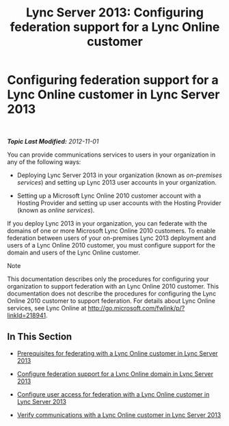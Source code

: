 ﻿---
title: 'Lync Server 2013: Configuring federation support for a Lync Online customer'
TOCTitle: Configuring federation support for a Lync Online customer
ms:assetid: e5f7f38d-ede5-4af3-88c2-026e8a78df12
ms:mtpsurl: https://technet.microsoft.com/en-us/library/Hh202193(v=OCS.15)
ms:contentKeyID: 48185669
ms.date: 07/23/2014
mtps_version: v=OCS.15
---

<div data-xmlns="http://www.w3.org/1999/xhtml">

<div class="topic" data-xmlns="http://www.w3.org/1999/xhtml" data-msxsl="urn:schemas-microsoft-com:xslt" data-cs="http://msdn.microsoft.com/en-us/">

<div data-asp="http://msdn2.microsoft.com/asp">

# Configuring federation support for a Lync Online customer in Lync Server 2013

</div>

<div id="mainSection">

<div id="mainBody">

<span> </span>

_**Topic Last Modified:** 2012-11-01_

You can provide communications services to users in your organization in any of the following ways:

  - Deploying Lync Server 2013 in your organization (known as *on-premises services*) and setting up Lync 2013 user accounts in your organization.

  - Setting up a Microsoft Lync Online 2010 customer account with a Hosting Provider and setting up user accounts with the Hosting Provider (known as *online services*).

If you deploy Lync 2013 in your organization, you can federate with the domains of one or more Microsoft Lync Online 2010 customers. To enable federation between users of your on-premises Lync 2013 deployment and users of a Lync Online 2010 customer, you must configure support for the domain and users of the Lync Online customer.

<div>


> [!NOTE]
> This documentation describes only the procedures for configuring your organization to support federation with an Lync Online 2010 customer. This documentation does not describe the procedures for configuring the Lync Online 2010 customer to support federation. For details about Lync Online services, see Lync Online at <A href="http://go.microsoft.com/fwlink/p/?linkid=218941">http://go.microsoft.com/fwlink/p/?linkId=218941</A>.



</div>

<div>

## In This Section

  - [Prerequisites for federating with a Lync Online customer in Lync Server 2013](lync-server-2013-prerequisites-for-federating-with-a-lync-online-customer.md)

  - [Configure federation support for a Lync Online domain in Lync Server 2013](lync-server-2013-configure-federation-support-for-a-lync-online-domain.md)

  - [Configure user access for federation with a Lync Online customer in Lync Server 2013](lync-server-2013-configure-user-access-for-federation-with-a-lync-online-customer.md)

  - [Verify communications with a Lync Online customer in Lync Server 2013](lync-server-2013-verify-communications-with-a-lync-online-customer.md)

</div>

</div>

<span> </span>

</div>

</div>

</div>

